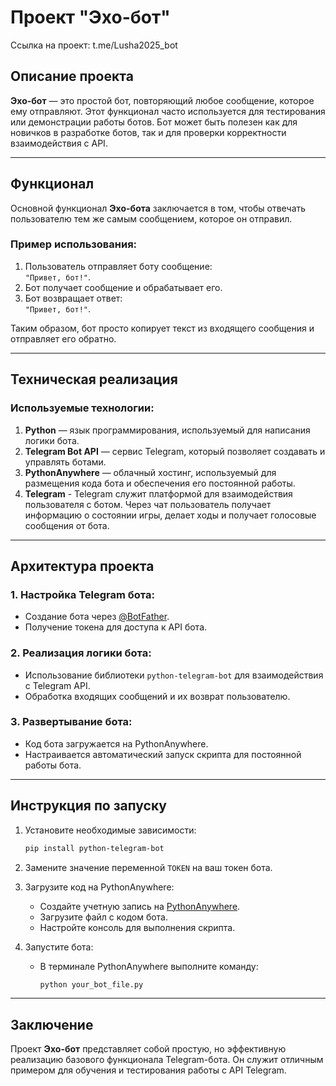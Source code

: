 # Проект "Эхо-бот"

Ссылка на проект: t.me/Lusha2025_bot

## Описание проекта

**Эхо-бот** — это простой бот, повторяющий любое сообщение, которое ему отправляют. Этот функционал часто используется для тестирования или демонстрации работы ботов. Бот может быть полезен как для новичков в разработке ботов, так и для проверки корректности взаимодействия с API.

---

## Функционал

Основной функционал **Эхо-бота** заключается в том, чтобы отвечать пользователю тем же самым сообщением, которое он отправил. 

### Пример использования:

1. Пользователь отправляет боту сообщение:  
   `"Привет, бот!"`.
2. Бот получает сообщение и обрабатывает его.
3. Бот возвращает ответ:  
   `"Привет, бот!"`.

Таким образом, бот просто копирует текст из входящего сообщения и отправляет его обратно.

---

## Техническая реализация

### Используемые технологии:

1. **Python** — язык программирования, используемый для написания логики бота.
2. **Telegram Bot API** — сервис Telegram, который позволяет создавать и управлять ботами.
3. **PythonAnywhere** — облачный хостинг, используемый для размещения кода бота и обеспечения его постоянной работы.
4. **Telegram** - Telegram служит платформой для взаимодействия пользователя с ботом. Через чат пользователь получает информацию о состоянии игры, делает ходы и получает голосовые сообщения от бота.

---

## Архитектура проекта

### 1. Настройка Telegram бота:
   - Создание бота через [@BotFather](https://t.me/BotFather).
   - Получение токена для доступа к API бота.

### 2. Реализация логики бота:
   - Использование библиотеки `python-telegram-bot` для взаимодействия с Telegram API.
   - Обработка входящих сообщений и их возврат пользователю.

### 3. Развертывание бота:
   - Код бота загружается на PythonAnywhere.
   - Настраивается автоматический запуск скрипта для постоянной работы бота.

---

## Инструкция по запуску

1. Установите необходимые зависимости:
   ```bash
   pip install python-telegram-bot
   ```

2. Замените значение переменной `TOKEN` на ваш токен бота.

3. Загрузите код на PythonAnywhere:
   - Создайте учетную запись на [PythonAnywhere](https://www.pythonanywhere.com).
   - Загрузите файл с кодом бота.
   - Настройте консоль для выполнения скрипта.

4. Запустите бота:
   - В терминале PythonAnywhere выполните команду:
     ```bash
     python your_bot_file.py
     ```
---

## Заключение

Проект **Эхо-бот** представляет собой простую, но эффективную реализацию базового функционала Telegram-бота. Он служит отличным примером для обучения и тестирования работы с API Telegram.
